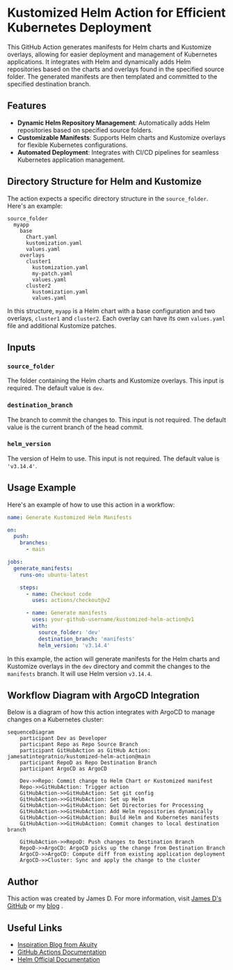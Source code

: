 # Kustomized Helm Action for Efficient Kubernetes Deployment

This GitHub Action generates manifests for Helm charts and Kustomize overlays, allowing for easier deployment and management of Kubernetes applications. It integrates with Helm and dynamically adds Helm repositories based on the charts and overlays found in the specified source folder. The generated manifests are then templated and committed to the specified destination branch.

## Features
- **Dynamic Helm Repository Management**: Automatically adds Helm repositories based on specified source folders.
- **Customizable Manifests**: Supports Helm charts and Kustomize overlays for flexible Kubernetes configurations.
- **Automated Deployment**: Integrates with CI/CD pipelines for seamless Kubernetes application management.

## Directory Structure for Helm and Kustomize

The action expects a specific directory structure in the `source_folder`. Here's an example:

```plaintext
source_folder
  myapp
    base
      Chart.yaml
      kustomization.yaml
      values.yaml
    overlays
      cluster1
        kustomization.yaml
        my-patch.yaml
        values.yaml
      cluster2
        kustomization.yaml
        values.yaml
```

In this structure, `myapp` is a Helm chart with a base configuration and two overlays, `cluster1` and `cluster2`. Each overlay can have its own `values.yaml` file and additional Kustomize patches.

## Inputs

### `source_folder`
The folder containing the Helm charts and Kustomize overlays. This input is required. The default value is `dev`.

### `destination_branch`
The branch to commit the changes to. This input is not required. The default value is the current branch of the head commit.

### `helm_version`
The version of Helm to use. This input is not required. The default value is `'v3.14.4'`.

## Usage Example

Here's an example of how to use this action in a workflow:

```yaml
name: Generate Kustomized Helm Manifests

on:
  push:
    branches:
      - main

jobs:
  generate_manifests:
    runs-on: ubuntu-latest

    steps:
      - name: Checkout code
        uses: actions/checkout@v2

      - name: Generate manifests
        uses: your-github-username/kustomized-helm-action@v1
        with:
          source_folder: 'dev'
          destination_branch: 'manifests'
          helm_version: 'v3.14.4'
```

In this example, the action will generate manifests for the Helm charts and Kustomize overlays in the `dev` directory and commit the changes to the `manifests` branch. It will use Helm version `v3.14.4`.

## Workflow Diagram with ArgoCD Integration

Below is a diagram of how this action integrates with ArgoCD to manage changes on a Kubernetes cluster:

```mermaid
sequenceDiagram
    participant Dev as Developer
    participant Repo as Repo Source Branch
    participant GitHubAction as GitHub Action: jamesatintegratnio/kustomized-helm-action@main
    participant RepoD as Repo Destination Branch
    participant ArgoCD as ArgoCD

    Dev->>Repo: Commit change to Helm Chart or Kustomized manifest
    Repo->>GitHubAction: Trigger action
    GitHubAction->>GitHubAction: Set git config
    GitHubAction->>GitHubAction: Set up Helm
    GitHubAction->>GitHubAction: Get Directories for Processing
    GitHubAction->>GitHubAction: Add Helm repositories dynamically
    GitHubAction->>GitHubAction: Build Helm and Kubernetes manifests
    GitHubAction->>GitHubAction: Commit changes to local destination branch

    GitHubAction->>RepoD: Push changes to Destination Branch
    RepoD->>ArgoCD: ArgoCD picks up the change from Destination Branch
    ArgoCD->>ArgoCD: Compute diff from existing application deployment
    ArgoCD->>Cluster: Sync and apply the change to the cluster
```

## Author

This action was created by James D. For more information, visit [James D's GitHub](https://github.com/jamesatintegratnio) or my [blog](https://integratn.io) .

## Useful Links

- [Inspiration Blog from Akuity](https://akuity.io/blog/the-rendered-manifests-pattern/)
- [GitHub Actions Documentation](https://docs.github.com/en/actions)
- [Helm Official Documentation](https://helm.sh/docs/)

